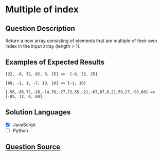 # Multiple of index

## Question Description

Return a new array consisting of elements that are multiple of their own index in the input array (length > 1).

## Examples of Expected Results

```
[22, -6, 32, 82, 9, 25] =>  [-6, 32, 25]

[68, -1, 1, -7, 10, 10] => [-1, 10]

[-56,-85,72,-26,-14,76,-27,72,35,-21,-67,87,0,21,59,27,-92,68] => [-85, 72, 0, 68]
```

## Solution Languages

- [x] JavaScript
- [ ] Python

## [Question Source](https://www.codewars.com/kata/5a34b80155519e1a00000009)
